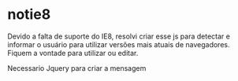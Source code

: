# notie8

Devido a falta de suporte do IE8, resolvi criar esse js para detectar e informar o usuário para utilizar versões mais atuais de navegadores.
Fiquem a vontade para utilizar ou editar.

Necessario Jquery para criar a mensagem
